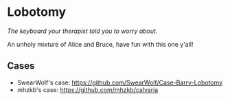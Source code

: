 # Lobotomy
*The keyboard your therapist told you to worry about.*

An unholy mixture of Alice and Bruce, have fun with this one y'all!

## Cases
- SwearWolf's case: https://github.com/SwearWolf/Case-Barry-Lobotomy
- mhzkb's case: https://github.com/mhzkb/calvaria
